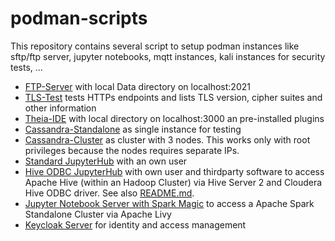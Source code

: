 # podman-scripts
This repository contains several script to setup podman instances like sftp/ftp server, 
jupyter notebooks, mqtt instances, kali instances for security tests, ...

- [FTP-Server](ftp/runFTPServer.sh) with local Data directory on localhost:2021
- [TLS-Test](ssl/testssl.sh) tests HTTPs endpoints and lists TLS version, cipher suites and other information
- [Theia-IDE](theia/runTheiaIDE.sh) with local directory on localhost:3000 an pre-installed plugins
- [Cassandra-Standalone](cassandra/start.sh) as single instance for testing
- [Cassandra-Cluster](cassandra/start-cluster.sh) as cluster with 3 nodes. This works only with root privileges because the nodes requires separate IPs.
- [Standard JupyterHub](jupyter/jupyter-standard/start.sh) with an own user
- [Hive ODBC JupyterHub](jupyter/jupyter-odbc/start.sh) with own user and
thirdparty software to access Apache Hive (within an Hadoop Cluster) via Hive Server 2 and Cloudera Hive ODBC driver. See also [README.md](jupyter/jupyter-odbc/README.md).
- [Jupyter Notebook Server with Spark Magic](jupyter/jupyter-sparkmagic/start.sh) to access a Apache Spark Standalone Cluster via Apache Livy
- [Keycloak Server](keycloak/start.sh) for identity and access management
